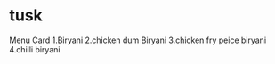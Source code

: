 # tusk
Menu Card
  1.Biryani
  2.chicken dum Biryani
  3.chicken fry peice biryani
  4.chilli biryani
  
